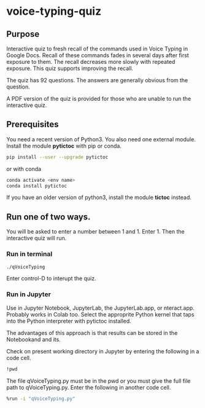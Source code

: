 # voice-typing-quiz

## Purpose
Interactive quiz to fresh recall of the commands used in Voice Typing in Google Docs.
Recall of these commands fades in several days after first exposure to them.
The recall decreases more slowly with repeated exposure.
This quiz supports improving the recall.

The quiz has 92 questions.
The answers are generally obvious from the question.

A PDF version of the quiz is provided for those who are unable to run the interactive quiz.

## Prerequisites
You need a recent version of Python3.
You also need one external module.
Install the module **pytictoc** with pip or conda.

```bash
pip install --user --upgrade pytictoc
```

or with conda

```bash
conda activate <env name>
conda install pytictoc
```

If you have an older version of python3, install the module **tictoc** instead.

## Run one of two ways.

You will be asked to enter a number between 1 and 1. Enter 1.
Then the interactive quiz will run.

### Run in terminal

```bash
./qVoiceTyping
```

Enter control-D to interupt the quiz.

### Run in Jupyter
Use in Jupyter Notebook, JupyterLab, the JupyterLab.app, or nteract.app.
Probably works in Colab too.
Select the approprite Python kernel that taps into the Python interpreter with pytictoc installed.

The advantages of this approach is that results can be stored in the Notebookand and its.

Check on present working directory in Jupyter by entering the following in a code cell.

```bash
!pwd
```

The file qVoiceTyping.py must be in the pwd or you must give the full file path to qVoiceTyping.py.
Enter the following in another code cell.

```bash
%run -i "qVoiceTyping.py"
```
